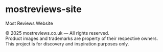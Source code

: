 # mostreviews-site
Most Reviews Website

© 2025 mostreviews.co.uk — All rights reserved.  
Product images and trademarks are property of their respective owners.  
This project is for discovery and inspiration purposes only.
